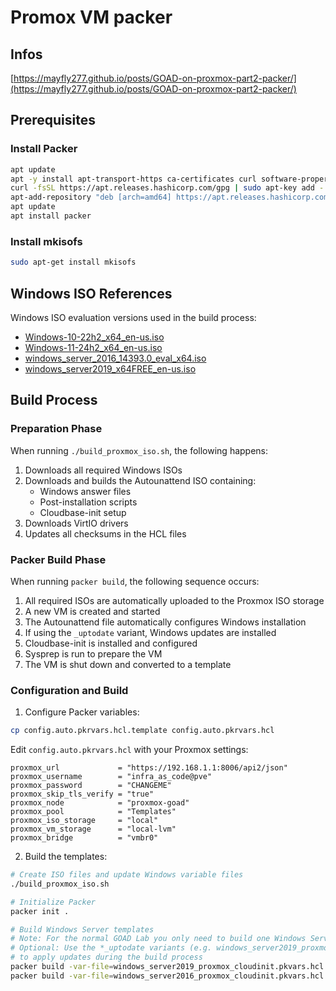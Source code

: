 # Promox VM packer

## Infos 
[https://mayfly277.github.io/posts/GOAD-on-proxmox-part2-packer/](https://mayfly277.github.io/posts/GOAD-on-proxmox-part2-packer/)

## Prerequisites

### Install Packer
```bash
apt update
apt -y install apt-transport-https ca-certificates curl software-properties-common
curl -fsSL https://apt.releases.hashicorp.com/gpg | sudo apt-key add -
apt-add-repository "deb [arch=amd64] https://apt.releases.hashicorp.com $(lsb_release -cs) main"
apt update
apt install packer
```

### Install mkisofs
```bash
sudo apt-get install mkisofs
```

## Windows ISO References

Windows ISO evaluation versions used in the build process:

- [Windows-10-22h2_x64_en-us.iso](https://software-static.download.prss.microsoft.com/dbazure/988969d5-f34g-4e03-ac9d-1f9786c66750/19045.2006.220908-0225.22h2_release_svc_refresh_CLIENTENTERPRISEEVAL_OEMRET_x64FRE_en-us.iso)
- [Windows-11-24h2_x64_en-us.iso](https://software-static.download.prss.microsoft.com/dbazure/888969d5-f34g-4e03-ac9d-1f9786c66749/26100.1742.240906-0331.ge_release_svc_refresh_CLIENTENTERPRISEEVAL_OEMRET_x64FRE_en-us.iso)
- [windows_server_2016_14393.0_eval_x64.iso](https://software-static.download.prss.microsoft.com/pr/download/Windows_Server_2016_Datacenter_EVAL_en-us_14393_refresh.ISO)
- [windows_server2019_x64FREE_en-us.iso](https://software-static.download.prss.microsoft.com/dbazure/988969d5-f34g-4e03-ac9d-1f9786c66749/17763.3650.221105-1748.rs5_release_svc_refresh_SERVER_EVAL_x64FRE_en-us.iso)

## Build Process

### Preparation Phase
When running `./build_proxmox_iso.sh`, the following happens:
1. Downloads all required Windows ISOs
2. Downloads and builds the Autounattend ISO containing:
   - Windows answer files
   - Post-installation scripts
   - Cloudbase-init setup
3. Downloads VirtIO drivers
4. Updates all checksums in the HCL files

### Packer Build Phase
When running `packer build`, the following sequence occurs:
1. All required ISOs are automatically uploaded to the Proxmox ISO storage
2. A new VM is created and started
3. The Autounattend file automatically configures Windows installation
4. If using the `_uptodate` variant, Windows updates are installed
5. Cloudbase-init is installed and configured
6. Sysprep is run to prepare the VM
7. The VM is shut down and converted to a template

### Configuration and Build

1. Configure Packer variables:
```bash
cp config.auto.pkrvars.hcl.template config.auto.pkrvars.hcl
```

Edit `config.auto.pkrvars.hcl` with your Proxmox settings:
```hcl
proxmox_url             = "https://192.168.1.1:8006/api2/json"
proxmox_username        = "infra_as_code@pve"
proxmox_password        = "CHANGEME"
proxmox_skip_tls_verify = "true"
proxmox_node            = "proxmox-goad"
proxmox_pool            = "Templates"
proxmox_iso_storage     = "local"
proxmox_vm_storage      = "local-lvm"
proxmox_bridge          = "vmbr0"
```

2. Build the templates:
```bash
# Create ISO files and update Windows variable files
./build_proxmox_iso.sh

# Initialize Packer
packer init .

# Build Windows Server templates
# Note: For the normal GOAD Lab you only need to build one Windows Server 2016 and one Windows Server 2019 Template
# Optional: Use the *_uptodate variants (e.g. windows_server2019_proxmox_cloudinit_uptodate.pkvars.hcl) 
# to apply updates during the build process
packer build -var-file=windows_server2019_proxmox_cloudinit.pkvars.hcl .
packer build -var-file=windows_server2016_proxmox_cloudinit.pkvars.hcl .
```